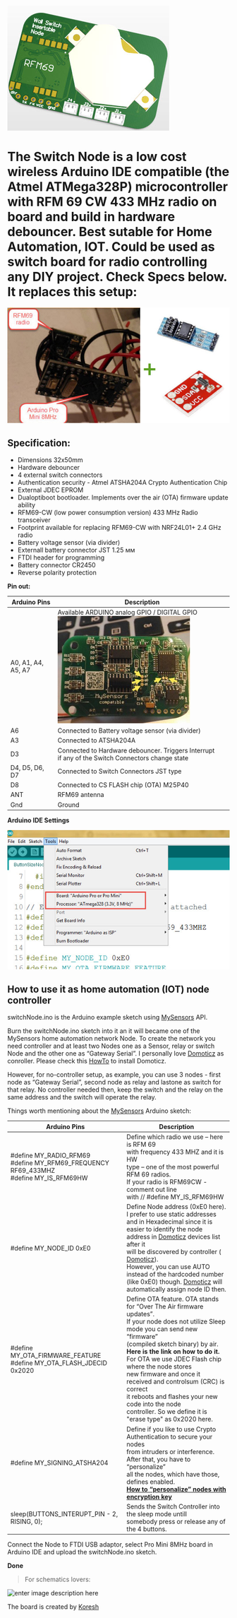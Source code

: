 

![enter image description here](https://github.com/EasySensors/SwitchNode/blob/master/pics/switch.jpg?raw=true)

# The Switch Node is a low cost wireless Arduino IDE compatible (the Atmel ATMega328P) microcontroller with RFM 69 CW 433 MHz radio on board and build in hardware debouncer. Best sutable for Home Automation, IOT. Could be used as switch board for radio controlling any DIY project. Check Specs below. It replaces this setup:

![](https://github.com/EasySensors/SwitchNode/blob/master/pics/replace.jpg?raw=true)


## Specification: ##
 - Dimensions 32x50mm
 - Hardware debouncer
 - 4 external switch connectors
 - Authentication security - Atmel ATSHA204A Crypto Authentication Chip
 - External JDEC EPROM
 - Dualoptiboot bootloader. Implements over the air (OTA) firmware update ability
 - RFM69-CW (low power consumption version) 433 MHz Radio transceiver
 - Footprint available for replacing  RFM69-CW with NRF24L01+ 2.4 GHz radio
 - Battery voltage sensor (via divider)
 - Externall battery connector JST 1.25 мм
 - FTDI header for programming
 - Battery connector CR2450
 - Reverse polarity protection


**Pin out:** 


Arduino Pins|	Description
------------|--------------
A0, A1, A4, A5, A7 |	Available ARDUINO analog GPIO / DIGITAL GPIO  ![](https://github.com/EasySensors/SwitchNode/blob/master/pics/a1-5s.jpg?raw=true)
A6 |	Connected to Battery voltage sensor (via divider)
A3 |	Connected to  ATSHA204A
D3 | Connected to Hardware debouncer. Triggers Interrupt<br> if any of the Switch Connectors change state
D4, D5, D6, D7 | Connected to Switch Connectors JST type
D8 |	Connected to CS FLASH chip (OTA) M25P40
ANT |	RFM69 antenna
Gnd | Ground



**Arduino IDE Settings**

![Arduino IDE Settings](https://github.com/EasySensors/ButtonSizeNode/blob/master/pics/IDEsettings.jpg?raw=true)



How to use it as home automation (IOT) node controller
------------------------------------------------------


switchNode.ino is the Arduino example sketch using [MySensors](https://www.mysensors.org/) API. 

Burn the switchNode.ino sketch into it an it will became  one of the MySensors home automation network Node. 
To create the network you need controller and at least two Nodes one as a Sensor, relay or switch Node and the other one as “Gateway Serial”. I personally love [Domoticz](https://domoticz.com/) as conroller. Please check this [HowTo](https://github.com/EasySensors/ButtonSizeNode/blob/master/DomoticzInstallMySensors.md) to install Domoticz.

However, for no-controller setup, as example, you can use 3 nodes - first node as “Gateway Serial”, second node as relay and lastone as switch for that relay. No controller needed then, keep the switch and the relay on the same address and the switch will operate the relay.

Things worth mentioning about the  [MySensors](https://www.mysensors.org/) Arduino sketch: 


Arduino Pins|	Description
------------|--------------
#define MY_RADIO_RFM69<br>#define MY_RFM69_FREQUENCY   RF69_433MHZ<br>#define MY_IS_RFM69HW|	Define which radio we use – here is RFM 69<br>with frequency 433 MHZ and it is HW<br>type – one of the most powerful RFM 69 radios.<br>If your radio is RFM69CW - comment out line<br>with // #define MY_IS_RFM69HW 
#define MY_NODE_ID 0xE0 | Define Node address (0xE0 here). I prefer to use static addresses<br> and in Hexadecimal since it is easier to identify the node<br> address in  [Domoticz](https://domoticz.com/) devices list after it<br> will be discovered by controller ( [Domoticz](https://domoticz.com/)).<br> However, you can use AUTO instead of the hardcoded number<br> (like 0xE0) though.  [Domoticz](https://domoticz.com/) will automatically assign node ID then.
#define MY_OTA_FIRMWARE_FEATURE<br>#define MY_OTA_FLASH_JDECID 0x2020 | Define OTA feature. OTA stands for “Over The Air firmware updates”.<br> If your node does not utilize Sleep mode you can send new “firmware”<br> (compiled sketch binary) by air. **Here is the link on how to do it.** <br>For OTA we use JDEC Flash chip where the node stores<br> new firmware and once it received and controlsum (CRC) is correct<br>  it reboots and flashes your new code into the node<br> controller. So we define it is "erase type" as 0x2020 here. 
#define MY_SIGNING_ATSHA204 | Define if you like to use Crypto Authentication to secure your nodes<br> from intruders or interference. After that, you have to “personalize”<br> all the nodes, which have those, defines enabled.<br> [**How to “personalize” nodes with encryption key**](https://github.com/EasySensors/ButtonSizeNode/blob/master/SecurityPersonalizationHowTo.md)
sleep(BUTTONS_INTERUPT_PIN - 2, RISING, 0); | Sends the Switch Controller into the sleep mode untill<br> somebody press or release any of the 4 buttons. 

Connect the Node to FTDI USB adaptor, select Pro Mini 8MHz board in Arduino IDE and upload the switchNode.ino sketch.

**Done**

>For schematics lovers:

![enter image description here](https://github.com/EasySensors/vvvvvvvvvvvvvvvvvvv/blob/master/pics/schematic.jpg?raw=true)

The board is created by  [Koresh](https://www.openhardware.io/user/143/projects/Koresh)

